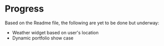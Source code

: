 # Progress

Based on the Readme file, the following are yet to be done but underway:

- Weather widget based on user's location
- Dynamic portfolio show case
